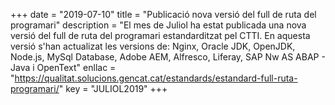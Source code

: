 +++
date = "2019-07-10"
title = "Publicació nova versió del full de ruta del programari"
description = "El mes de Juliol ha estat publicada una nova versió del full de ruta del programari estandarditzat pel CTTI. En aquesta versió s'han actualizat les versions de: Nginx, Oracle JDK, OpenJDK, Node.js, MySql Database, Adobe AEM, Alfresco, Liferay, SAP Nw AS ABAP - Java i OpenText"
enllac = "https://qualitat.solucions.gencat.cat/estandards/estandard-full-ruta-programari/"
key = "JULIOL2019"
+++
